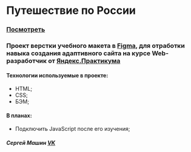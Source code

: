 # Путешествие по России

### [Посмотреть](https://vanilla64.github.io/russian-travel/)

### Проект верстки учебного макета в [Figma](https://www.figma.com/file/OyRWEjU6wBwRe1hapzQoLx/Sprint-3%3A-Russia-%2F-desktop-%2B-mobile?node-id=28753%3A434), для отработки навыка создания адаптивного сайта на курсе **Web-разработчик** от [Яндекс.Практикума](https://praktikum.yandex.ru) 

#### Технологии используемые в проекте: 
* HTML;
* CSS;
* БЭМ;

#### В планах: 
* Подключить JavaScript после его изучения; 
 
##### Сергей Машин [VK](https://vk.com/vanilla64)